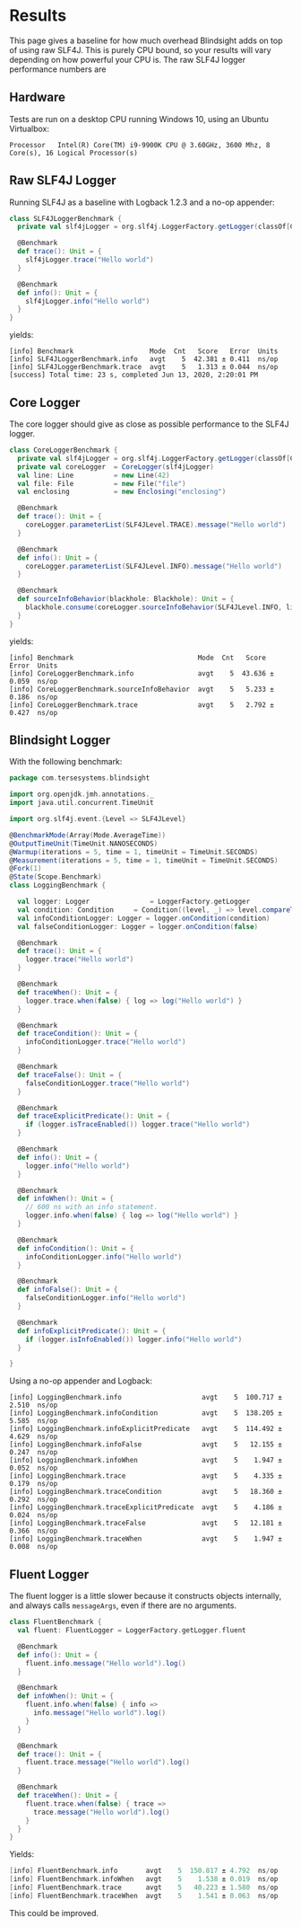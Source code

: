 # Results

This page gives a baseline for how much overhead Blindsight adds on top of using raw SLF4J.  This is purely CPU bound, so your results will vary depending on how powerful your CPU is.  The raw SLF4J logger performance numbers are

## Hardware

Tests are run on a desktop CPU running Windows 10, using an Ubuntu Virtualbox:

```text
Processor	Intel(R) Core(TM) i9-9900K CPU @ 3.60GHz, 3600 Mhz, 8 Core(s), 16 Logical Processor(s)
```

## Raw SLF4J Logger

Running SLF4J as a baseline with Logback 1.2.3 and a no-op appender:

```scala
class SLF4JLoggerBenchmark {
  private val slf4jLogger = org.slf4j.LoggerFactory.getLogger(classOf[CoreLoggerBenchmark])

  @Benchmark
  def trace(): Unit = {
    slf4jLogger.trace("Hello world")
  }

  @Benchmark
  def info(): Unit = {
    slf4jLogger.info("Hello world")
  }
}
```

yields:

```
[info] Benchmark                   Mode  Cnt   Score   Error  Units
[info] SLF4JLoggerBenchmark.info   avgt    5  42.381 ± 0.411  ns/op
[info] SLF4JLoggerBenchmark.trace  avgt    5   1.313 ± 0.044  ns/op
[success] Total time: 23 s, completed Jun 13, 2020, 2:20:01 PM
```

## Core Logger

The core logger should give as close as possible performance to the SLF4J logger.

```scala
class CoreLoggerBenchmark {
  private val slf4jLogger = org.slf4j.LoggerFactory.getLogger(classOf[CoreLoggerBenchmark])
  private val coreLogger  = CoreLogger(slf4jLogger)
  val line: Line          = new Line(42)
  val file: File          = new File("file")
  val enclosing           = new Enclosing("enclosing")

  @Benchmark
  def trace(): Unit = {
    coreLogger.parameterList(SLF4JLevel.TRACE).message("Hello world")
  }

  @Benchmark
  def info(): Unit = {
    coreLogger.parameterList(SLF4JLevel.INFO).message("Hello world")
  }

  @Benchmark
  def sourceInfoBehavior(blackhole: Blackhole): Unit = {
    blackhole.consume(coreLogger.sourceInfoBehavior(SLF4JLevel.INFO, line, file, enclosing))
  }
}
```

yields:

```
[info] Benchmark                               Mode  Cnt   Score   Error  Units
[info] CoreLoggerBenchmark.info                avgt    5  43.636 ± 0.059  ns/op
[info] CoreLoggerBenchmark.sourceInfoBehavior  avgt    5   5.233 ± 0.186  ns/op
[info] CoreLoggerBenchmark.trace               avgt    5   2.792 ± 0.427  ns/op
```

## Blindsight Logger

With the following benchmark:

```scala
package com.tersesystems.blindsight

import org.openjdk.jmh.annotations._
import java.util.concurrent.TimeUnit

import org.slf4j.event.{Level => SLF4JLevel}

@BenchmarkMode(Array(Mode.AverageTime))
@OutputTimeUnit(TimeUnit.NANOSECONDS)
@Warmup(iterations = 5, time = 1, timeUnit = TimeUnit.SECONDS)
@Measurement(iterations = 5, time = 1, timeUnit = TimeUnit.SECONDS)
@Fork(1)
@State(Scope.Benchmark)
class LoggingBenchmark {

  val logger: Logger               = LoggerFactory.getLogger
  val condition: Condition     = Condition((level, _) => level.compareTo(SLF4JLevel.INFO) >= 0)
  val infoConditionLogger: Logger = logger.onCondition(condition)
  val falseConditionLogger: Logger = logger.onCondition(false)

  @Benchmark
  def trace(): Unit = {
    logger.trace("Hello world")
  }

  @Benchmark
  def traceWhen(): Unit = {
    logger.trace.when(false) { log => log("Hello world") }
  }

  @Benchmark
  def traceCondition(): Unit = {
    infoConditionLogger.trace("Hello world")
  }

  @Benchmark
  def traceFalse(): Unit = {
    falseConditionLogger.trace("Hello world")
  }

  @Benchmark
  def traceExplicitPredicate(): Unit = {
    if (logger.isTraceEnabled()) logger.trace("Hello world")
  }

  @Benchmark
  def info(): Unit = {
    logger.info("Hello world")
  }

  @Benchmark
  def infoWhen(): Unit = {
    // 600 ns with an info statement.
    logger.info.when(false) { log => log("Hello world") }
  }

  @Benchmark
  def infoCondition(): Unit = {
    infoConditionLogger.info("Hello world")
  }

  @Benchmark
  def infoFalse(): Unit = {
    falseConditionLogger.info("Hello world")
  }

  @Benchmark
  def infoExplicitPredicate(): Unit = {
    if (logger.isInfoEnabled()) logger.info("Hello world")
  }

}
```

Using a no-op appender and Logback:

```text
[info] LoggingBenchmark.info                    avgt    5  100.717 ± 2.510  ns/op
[info] LoggingBenchmark.infoCondition           avgt    5  138.205 ± 5.585  ns/op
[info] LoggingBenchmark.infoExplicitPredicate   avgt    5  114.492 ± 4.629  ns/op
[info] LoggingBenchmark.infoFalse               avgt    5   12.155 ± 0.247  ns/op
[info] LoggingBenchmark.infoWhen                avgt    5    1.947 ± 0.052  ns/op
[info] LoggingBenchmark.trace                   avgt    5    4.335 ± 0.179  ns/op
[info] LoggingBenchmark.traceCondition          avgt    5   18.360 ± 0.292  ns/op
[info] LoggingBenchmark.traceExplicitPredicate  avgt    5    4.186 ± 0.024  ns/op
[info] LoggingBenchmark.traceFalse              avgt    5   12.181 ± 0.366  ns/op
[info] LoggingBenchmark.traceWhen               avgt    5    1.947 ± 0.008  ns/op
```

## Fluent Logger

The fluent logger is a little slower because it constructs objects internally, and always calls `messageArgs`, even if there are no arguments.

```scala
class FluentBenchmark {
  val fluent: FluentLogger = LoggerFactory.getLogger.fluent

  @Benchmark
  def info(): Unit = {
    fluent.info.message("Hello world").log()
  }

  @Benchmark
  def infoWhen(): Unit = {
    fluent.info.when(false) { info =>
      info.message("Hello world").log()
    }
  }

  @Benchmark
  def trace(): Unit = {
    fluent.trace.message("Hello world").log()
  }

  @Benchmark
  def traceWhen(): Unit = {
    fluent.trace.when(false) { trace =>
      trace.message("Hello world").log()
    }
  }
}
```

Yields:

```scala
[info] FluentBenchmark.info       avgt    5  150.817 ± 4.792  ns/op
[info] FluentBenchmark.infoWhen   avgt    5    1.538 ± 0.019  ns/op
[info] FluentBenchmark.trace      avgt    5   40.223 ± 1.580  ns/op
[info] FluentBenchmark.traceWhen  avgt    5    1.541 ± 0.063  ns/op
```

This could be improved.
